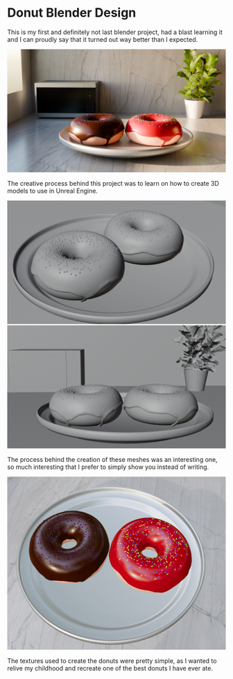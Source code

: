 # Donut Blender Design

This is my first and definitely not last blender project, had a blast learning it and I can proudly say that it turned out way better than I expected.

![Cover](Renders/Donut1.png)

The creative process behind this project was to learn on how to create 3D models to use in Unreal Engine.

![Cover](renders/Donut3.png)
![Cover](renders/Donut4.png)

The process behind the creation of these meshes was an interesting one, so much interesting that I prefer to simply show you instead of writing.

![Cover](renders/Donut5.PNG)

The textures used to create the donuts were pretty simple, as I wanted to relive my childhood and recreate one of the best donuts I have ever ate.

